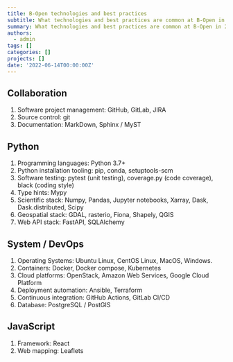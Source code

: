```yaml
---
title: B-Open technologies and best practices
subtitle: What technologies and best practices are common at B-Open in 2022
summary: What technologies and best practices are common at B-Open in 2022
authors:
  - admin
tags: []
categories: []
projects: []
date: '2022-06-14T00:00:00Z'
---
```


## Collaboration

1. Software project management: GitHub, GitLab, JIRA
1. Source control: git
1. Documentation: MarkDown, Sphinx / MyST

## Python

1. Programming languages: Python 3.7+
1. Python installation tooling: pip, conda, setuptools-scm
1. Software testing: pytest (unit testing), coverage.py (code coverage), black (coding style)
1. Type hints: Mypy
1. Scientific stack: Numpy, Pandas, Jupyter notebooks, Xarray, Dask, Dask.distributed, Scipy
1. Geospatial stack: GDAL, rasterio, Fiona, Shapely, QGIS
1. Web API stack: FastAPI, SQLAlchemy

## System / DevOps

1. Operating Systems: Ubuntu Linux, CentOS Linux, MacOS, Windows.
1. Containers: Docker, Docker compose, Kubernetes
1. Cloud platforms: OpenStack, Amazon Web Services, Google Cloud Platform
1. Deployment automation: Ansible, Terraform 
1. Continuous integration: GitHub Actions, GitLab CI/CD
1. Database: PostgreSQL / PostGIS

## JavaScript

1. Framework: React
1. Web mapping: Leaflets
